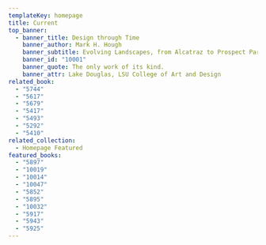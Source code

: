 ```yaml
---
templateKey: homepage
title: Current
top_banner:
  - banner_title: Design through Time
    banner_author: Mark H. Hough
    banner_subtitle: Evolving Landscapes, from Alcatraz to Prospect Park
    banner_id: "10001"
    banner_quote: The only work of its kind.
    banner_attr: Lake Douglas, LSU College of Art and Design
related_book:
  - "5744"
  - "5617"
  - "5679"
  - "5417"
  - "5493"
  - "5292"
  - "5410"
related_collection:
  - Homepage Featured
featured_books:
  - "5897"
  - "10019"
  - "10014"
  - "10047"
  - "5852"
  - "5895"
  - "10032"
  - "5917"
  - "5943"
  - "5925"
---
```

